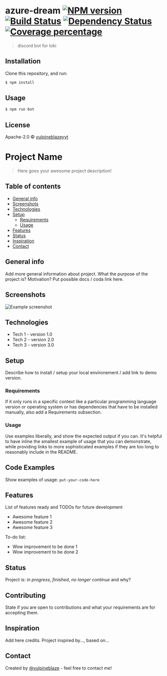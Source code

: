 # azure-dream [![NPM version][npm-image]][npm-url] [![Build Status][travis-image]][travis-url] [![Dependency Status][daviddm-image]][daviddm-url] [![Coverage percentage][coveralls-image]][coveralls-url]
> discord bot for loki

## Installation

Clone this repository, and run:
```sh
$ npm install
```

## Usage

```js
$ npm run bot
```
## License

Apache-2.0 © [vulpineblazeyyt](https://github.com/vulpineblaze)


[npm-image]: https://badge.fury.io/js/azure-dream.svg
[npm-url]: https://npmjs.org/package/azure-dream
[travis-image]: https://travis-ci.org/vulpineblaze/azure-dream.svg?branch=master
[travis-url]: https://travis-ci.org/vulpineblaze/azure-dream
[daviddm-image]: https://david-dm.org/vulpineblaze/azure-dream.svg?theme=shields.io
[daviddm-url]: https://david-dm.org/vulpineblaze/azure-dream
[coveralls-image]: https://coveralls.io/repos/vulpineblaze/azure-dream/badge.svg
[coveralls-url]: https://coveralls.io/r/vulpineblaze/azure-dream



# Project Name
> Here goes your awesome project description!

## Table of contents
* [General info](#general-info)
* [Screenshots](#screenshots)
* [Technologies](#technologies)
* [Setup](#setup)
  * [Requirements](#requirements)
  * [Usage](#usage)
* [Features](#features)
* [Status](#status)
* [Inspiration](#inspiration)
* [Contact](#contact)

## General info
Add more general information about project. What the purpose of the project is? Motivation?
Put possible docs / coda link here.

## Screenshots
![Example screenshot](./img/screenshot.png)

## Technologies
* Tech 1 - version 1.0
* Tech 2 - version 2.0
* Tech 3 - version 3.0

## Setup
Describe how to install / setup your local environement / add link to demo version.

### Requirements
If it only runs in a specific context like a particular programming language version or operating system or has dependencies that have to be installed manually, also add a Requirements subsection.

### Usage
Use examples liberally, and show the expected output if you can. It's helpful to have inline the smallest example of usage that you can demonstrate, while providing links to more sophisticated examples if they are too long to reasonably include in the README.

## Code Examples
Show examples of usage:
`put-your-code-here`

## Features
List of features ready and TODOs for future development
* Awesome feature 1
* Awesome feature 2
* Awesome feature 3

To-do list:
* Wow improvement to be done 1
* Wow improvement to be done 2

## Status
Project is: _in progress_, _finished_, _no longer continue_ and why?

## Contributing
State if you are open to contributions and what your requirements are for accepting them.

## Inspiration
Add here credits. Project inspired by..., based on...

## Contact
Created by [@vulpineblaze](https://github.com/vulpineblaze) - feel free to contact me!
